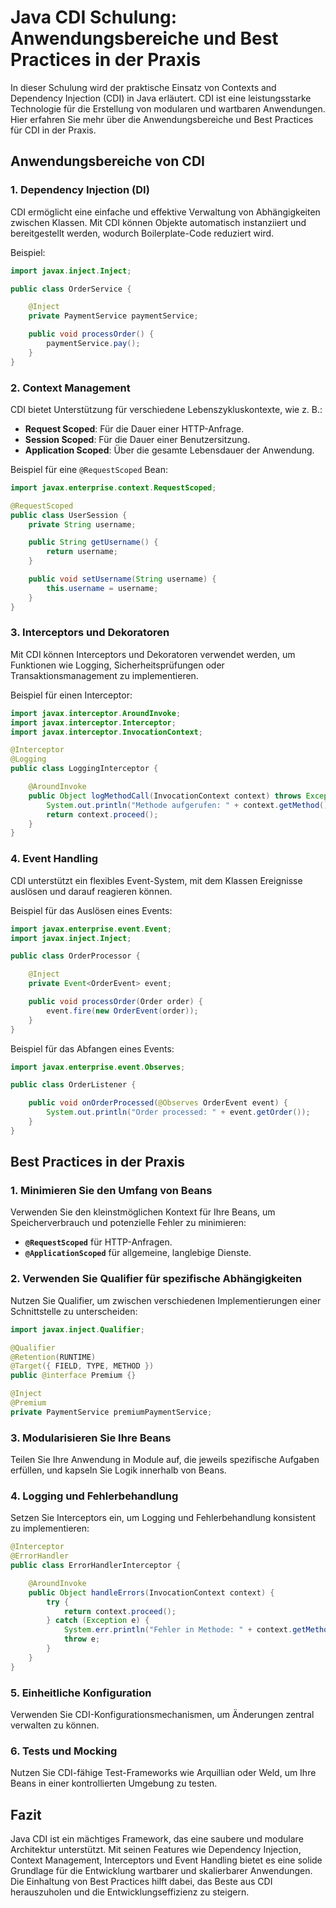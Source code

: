 
# Java CDI Schulung: Anwendungsbereiche und Best Practices in der Praxis

In dieser Schulung wird der praktische Einsatz von Contexts and Dependency Injection (CDI) in Java erläutert. CDI ist eine leistungsstarke Technologie für die Erstellung von modularen und wartbaren Anwendungen. Hier erfahren Sie mehr über die Anwendungsbereiche und Best Practices für CDI in der Praxis.

## Anwendungsbereiche von CDI

### 1. Dependency Injection (DI)
CDI ermöglicht eine einfache und effektive Verwaltung von Abhängigkeiten zwischen Klassen. Mit CDI können Objekte automatisch instanziiert und bereitgestellt werden, wodurch Boilerplate-Code reduziert wird.

Beispiel:
```java
import javax.inject.Inject;

public class OrderService {

    @Inject
    private PaymentService paymentService;

    public void processOrder() {
        paymentService.pay();
    }
}
```

### 2. Context Management
CDI bietet Unterstützung für verschiedene Lebenszykluskontexte, wie z. B.:
- **Request Scoped**: Für die Dauer einer HTTP-Anfrage.
- **Session Scoped**: Für die Dauer einer Benutzersitzung.
- **Application Scoped**: Über die gesamte Lebensdauer der Anwendung.

Beispiel für eine `@RequestScoped` Bean:
```java
import javax.enterprise.context.RequestScoped;

@RequestScoped
public class UserSession {
    private String username;

    public String getUsername() {
        return username;
    }

    public void setUsername(String username) {
        this.username = username;
    }
}
```

### 3. Interceptors und Dekoratoren
Mit CDI können Interceptors und Dekoratoren verwendet werden, um Funktionen wie Logging, Sicherheitsprüfungen oder Transaktionsmanagement zu implementieren.

Beispiel für einen Interceptor:
```java
import javax.interceptor.AroundInvoke;
import javax.interceptor.Interceptor;
import javax.interceptor.InvocationContext;

@Interceptor
@Logging
public class LoggingInterceptor {

    @AroundInvoke
    public Object logMethodCall(InvocationContext context) throws Exception {
        System.out.println("Methode aufgerufen: " + context.getMethod().getName());
        return context.proceed();
    }
}
```

### 4. Event Handling
CDI unterstützt ein flexibles Event-System, mit dem Klassen Ereignisse auslösen und darauf reagieren können.

Beispiel für das Auslösen eines Events:
```java
import javax.enterprise.event.Event;
import javax.inject.Inject;

public class OrderProcessor {

    @Inject
    private Event<OrderEvent> event;

    public void processOrder(Order order) {
        event.fire(new OrderEvent(order));
    }
}
```

Beispiel für das Abfangen eines Events:
```java
import javax.enterprise.event.Observes;

public class OrderListener {

    public void onOrderProcessed(@Observes OrderEvent event) {
        System.out.println("Order processed: " + event.getOrder());
    }
}
```

## Best Practices in der Praxis

### 1. Minimieren Sie den Umfang von Beans
Verwenden Sie den kleinstmöglichen Kontext für Ihre Beans, um Speicherverbrauch und potenzielle Fehler zu minimieren:
- **`@RequestScoped`** für HTTP-Anfragen.
- **`@ApplicationScoped`** für allgemeine, langlebige Dienste.

### 2. Verwenden Sie Qualifier für spezifische Abhängigkeiten
Nutzen Sie Qualifier, um zwischen verschiedenen Implementierungen einer Schnittstelle zu unterscheiden:
```java
import javax.inject.Qualifier;

@Qualifier
@Retention(RUNTIME)
@Target({ FIELD, TYPE, METHOD })
public @interface Premium {}

@Inject
@Premium
private PaymentService premiumPaymentService;
```

### 3. Modularisieren Sie Ihre Beans
Teilen Sie Ihre Anwendung in Module auf, die jeweils spezifische Aufgaben erfüllen, und kapseln Sie Logik innerhalb von Beans.

### 4. Logging und Fehlerbehandlung
Setzen Sie Interceptors ein, um Logging und Fehlerbehandlung konsistent zu implementieren:
```java
@Interceptor
@ErrorHandler
public class ErrorHandlerInterceptor {

    @AroundInvoke
    public Object handleErrors(InvocationContext context) {
        try {
            return context.proceed();
        } catch (Exception e) {
            System.err.println("Fehler in Methode: " + context.getMethod().getName());
            throw e;
        }
    }
}
```

### 5. Einheitliche Konfiguration
Verwenden Sie CDI-Konfigurationsmechanismen, um Änderungen zentral verwalten zu können.

### 6. Tests und Mocking
Nutzen Sie CDI-fähige Test-Frameworks wie Arquillian oder Weld, um Ihre Beans in einer kontrollierten Umgebung zu testen.

## Fazit

Java CDI ist ein mächtiges Framework, das eine saubere und modulare Architektur unterstützt. Mit seinen Features wie Dependency Injection, Context Management, Interceptors und Event Handling bietet es eine solide Grundlage für die Entwicklung wartbarer und skalierbarer Anwendungen. Die Einhaltung von Best Practices hilft dabei, das Beste aus CDI herauszuholen und die Entwicklungseffizienz zu steigern.
